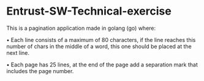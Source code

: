 # Entrust-SW-Technical-exercise


This is a pagination application made in golang (go) where:

•	Each line consists of a maximum of 80 characters, if the line reaches this number of chars in the middle of a word, this one should be placed at the next line.

•	Each page has 25 lines, at the end of the page add a separation mark that includes the page number.
